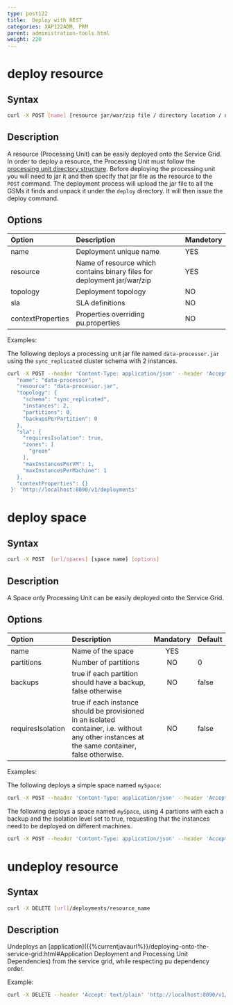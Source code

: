 ```yaml
---
type: post122
title:  Deploy with REST
categories: XAP122ADM, PRM
parent: administration-tools.html
weight: 220
---
```


  

# deploy resource

## Syntax

```bash
curl -X POST [name] [resource jar/war/zip file / directory location / name] [url/deployments]
```

## Description

A resource (Processing Unit) can be easily deployed onto the Service Grid. In order to deploy a resource, the Processing Unit must follow the [processing unit directory structure]({{%currentjavaurl%}}/the-processing-unit-structure-and-configuration.html).
Before deploying the processing unit you will need to jar it and then specify that jar file as the resource to the `POST` command. The deployment process will upload the jar file to all the GSMs it finds and unpack it under the `deploy` directory. It will then issue the deploy command.
 

## Options

|Option|Description|Mandetory |
|:-----|:----------|-----------|
|name              | Deployment unique name  | YES |
|resource          | Name of resource which contains binary files for deployment  jar/war/zip| YES |
|topology          | Deployment topology |NO|
|sla               | SLA definitions|NO|
|contextProperties | Properties overriding pu.properties|NO|
 
 
Examples:

The following deploys a processing unit jar file named `data-processor.jar` using the `sync_replicated` cluster schema with 2 instances.

```bash
curl -X POST --header 'Content-Type: application/json' --header 'Accept: text/plain' -d '{
   "name": "data-processor", 
   "resource": "data-processor.jar", 
   "topology": { 
     "schema": "sync_replicated", 
     "instances": 2, 
     "partitions": 0,  
     "backupsPerPartition": 0 
   },  
   "sla": {  
     "requiresIsolation": true, 
     "zones": [ 
       "green" 
     ], 
     "maxInstancesPerVM": 1, 
     "maxInstancesPerMachine": 1 
   }, 
   "contextProperties": {}  
 }' 'http://localhost:8090/v1/deployments'
```
 

 

# deploy space

## Syntax
 
 ```bash
 curl -X POST  [url/spaces] [space name] [options]
 ```
 
## Description
 
A Space only Processing Unit can be easily deployed onto the Service Grid.
 
## Options
 
|Option|Description|Mandatory   | Default   |
|:-----|:----------|:-----------:|:----------|
|name              |  Name of the space         |  YES  | |
|partitions        |  Number of partitions         | NO    | 0 |
|backups           | true if each partition should have a backup, false otherwise          |  NO| false |
|requiresIsolation | true if each instance should be provisioned in an isolated container, i.e. without any other instances at the same container, false otherwise.         | NO | false |
  
  
Examples:
 
The following deploys a simple space named `mySpace`:
 
```bash
curl -X POST --header 'Content-Type: application/json' --header 'Accept: text/plain' 'http://localhost:8090/v1/spaces?name=mySpace&partitions=0&backups=false&requiresIsolation=false'
```
 
The following deploys a space named `mySpace`, using 4 partions with each a backup and the isolation level set to true, requesting that the instances need to be deployed on different machines. 
```bash
curl -X POST --header 'Content-Type: application/json' --header 'Accept: text/plain' 'http://localhost:8090/v1/spaces?name=mySpace&partitions=4&backups=true&requiresIsolation=true'
```
 

 
# undeploy resource

## Syntax


```bash
curl -X DELETE [url]/deployments/resource_name
```

## Description

Undeploys an [application]({{%currentjavaurl%}}/deploying-onto-the-service-grid.html#Application Deployment and Processing Unit Dependencies) from the service grid, while respecting pu dependency order.

Example:

```bash
curl -X DELETE --header 'Accept: text/plain' 'http://localhost:8090/v1/deployments/myPu'
```
 
 
 